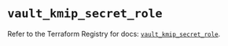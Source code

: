 # `vault_kmip_secret_role`

Refer to the Terraform Registry for docs: [`vault_kmip_secret_role`](https://registry.terraform.io/providers/hashicorp/vault/4.4.0/docs/resources/kmip_secret_role).
